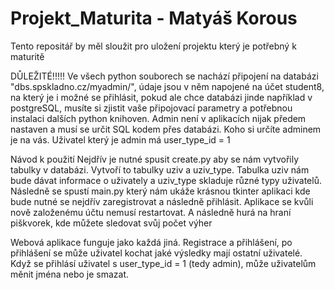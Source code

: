 # Projekt_Maturita - Matyáš Korous
Tento repositář by měl sloužit pro uložení projektu který je potřebný k maturitě

DŮLEŽITÉ!!!!! 
  Ve všech python souborech se nachází připojení na databázi "dbs.spskladno.cz/myadmin/", údaje jsou v něm napojené na účet student8, na který je i možné se přihlásit, pokud ale chce databázi jinde například v postgreSQL, musíte si zjistit vaše připojovací parametry a potřebnou instalaci dalších python knihoven.
  Admin není v aplikacích nijak předem nastaven a musí se určit SQL kodem přes databázi. Koho si určíte adminem je na vás. Uživatel který je admin má user_type_id = 1

Návod k použití 
  Nejdřív je nutné spusit create.py aby se nám vytvořily tabulky v databázi. Vytvoří to tabulky uziv a uziv_type. Tabulka uziv nám bude dávat informace o uživately a uziv_type skladuje různé typy uživatelů.
  Následně se spustí main.py který nám ukáže krásnou tkinter aplikaci kde bude nutné se nejdřív zaregistrovat a následně přihlásit. Aplikace se kvůli nově založenému účtu nemusí restartovat.
  A následně hurá na hraní piškvorek, kde můžete sledovat svůj počet výher

  Webová aplikace funguje jako každá jiná.
  Registrace a přihlášení, po přihlášení se může uživatel kochat jaké výsledky mají ostatní uživatelé. Když se přihlásí uživatel s user_type_id = 1 (tedy admin), může uživatelům měnit jména nebo je smazat.
